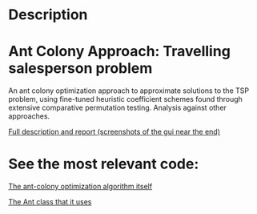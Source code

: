 # Description

# Ant Colony Approach: Travelling salesperson problem

An ant colony optimization approach to approximate solutions to the TSP problem, using fine-tuned heuristic coefficient schemes found through
extensive comparative permutation testing. Analysis against other approaches.

[Full description and report (screenshots of the gui near the end)](https://drive.google.com/file/d/1-h9E4WnVtjdTtrwncUIWTkJ9sfcR-ywN/view?usp=sharing)

# See the most relevant code:

[The ant-colony optimization algorithm itself](https://github.com/spartahawk/Ant-Colony-Optimization-TSP/blob/50b4194f2ce96dfcd0f6df0570e0f42ec1f6370c/WindowsFormsApplication1/ProblemAndSolver.cs#L597)

[The Ant class that it uses](https://github.com/spartahawk/Ant-Colony-Optimization-TSP/blob/master/WindowsFormsApplication1/Ant.cs)
